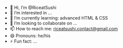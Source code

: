 - 👋 Hi, I’m @RiceatSushi
- 👀 I’m interested in ...
- 🌱 I’m currently learning: advanced HTML & CSS
- 💞️ I’m looking to collaborate on ...
- 📫 How to reach me: riceatsushi.contact@gmail.com
- 😄 Pronouns: he/his
- ⚡ Fun fact: ...

<!---
RiceatSushi/RiceatSushi is a ✨ special ✨ repository because its `README.md` (this file) appears on your GitHub profile.
You can click the Preview link to take a look at your changes.
--->
